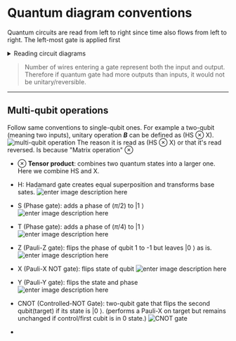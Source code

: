 # Quantum diagram conventions
Quantum circuits are read from left to right since time also flows from left to right. The left-most gate is applied first 

<details>
	<summary>Reading circuit diagrams</summary>
	
	

 1. **Qubit register**: horizontal line representing qubit, labeled from top to bottom starting at 0.
 
 2. **Quantum gate**:  Similar to logic gates, represented by boxes. For example H is the Hadamard gate.
 
 3. **Controlled gate**:  Acts on multiple qubits. Example the CNOT gate with a black circle for the control, and cross within circle is the target qubit.
 
 4. **Measurement operation**:  Meter symbol, measures qubit and outputs information.

![quantum circuit diagram](https://learn.microsoft.com/en-us/azure/quantum/media/annotated-sample-circuit.png)
	
</details>

> Number of  wires entering a gate represent both the input and output. Therefore if quantum gate had more outputs than inputs, it would not be unitary/reversible.
---
## Multi-qubit operations
Follow same conventions to single-qubit ones. For example a two-qubit (meaning two inputs), unitary operation ***B*** can be defined as (HS ⊗ X). 
![multi-qubit operation](https://learn.microsoft.com/en-us/azure/quantum/media/4.svg)
 The reason it is read as (HS ⊗ X) or that it's read reversed. Is because "Matrix operation" ⊗
 

 - ⊗ **Tensor product**: combines two quantum states into a larger one. Here we combine HS and X.
 - H: Hadamard gate creates equal superposition and transforms base sates. ![enter image description here](https://www.mathworks.com/help/matlab/math/gatesymbol_hgate.png)
 - S (Phase gate): adds a phase of ($\pi$/2) to |1 $\rangle$
 ![enter image description here](https://upload.wikimedia.org/wikipedia/commons/thumb/1/11/Qcircuit_S.svg/225px-Qcircuit_S.svg.png)
 
 - T (Phase gate): adds a phase of ($\pi$/4) to |1 $\rangle$
 ![enter image description here](https://upload.wikimedia.org/wikipedia/commons/thumb/c/c1/Qcircuit_T.svg/225px-Qcircuit_T.svg.png)
 
 - Z (Pauli-Z gate): flips the phase of qubit 1 to -1 but leaves |0 $\rangle$ as is.
 ![enter image description here](https://upload.wikimedia.org/wikipedia/commons/thumb/f/f7/Qcircuit_Z.svg/162px-Qcircuit_Z.svg.png)
 - X (Pauli-X NOT gate): flips state of qubit
 ![enter image description here](https://upload.wikimedia.org/wikipedia/commons/thumb/4/43/Qcircuit_X.svg/225px-Qcircuit_X.svg.png)
 
 - Y (Pauli-Y gate): flips the state and phase
![enter image description here](https://upload.wikimedia.org/wikipedia/commons/thumb/9/92/Qcircuit_CY.svg/189px-Qcircuit_CY.svg.png)

 - CNOT (Controlled-NOT Gate):  two-qubit gate that flips the second qubit(target) if its state is |0 
$\rangle$. (performs a Pauli-X on target but remains unchanged if control/first cubit is in 0 state.)
 ![CNOT gate](https://encrypted-tbn0.gstatic.com/images?q=tbn:ANd9GcR-4xCoqItaoyu0fq5tdhF73yx-ssLU1ji75w&s)

- 
